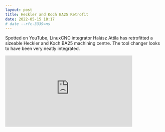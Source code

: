 ```yaml
---
layout: post
title: Heckler and Koch BA25 Retrofit
date: 2022-05-15 18:17
# date --rfc-3339=ns
---
```

Spotted on YouTube, LinuxCNC integrator Halász Attila has retrofitted a sizeable Heckler and Koch BA25 machining centre.
The tool changer looks to have been very neatly integrated. 

<div>
<iframe width="405" height="228" src="https://www.youtube.com/watch?v=gWCsuGFWXWs" frameborder="0" allowfullscreen></iframe>
</div>
